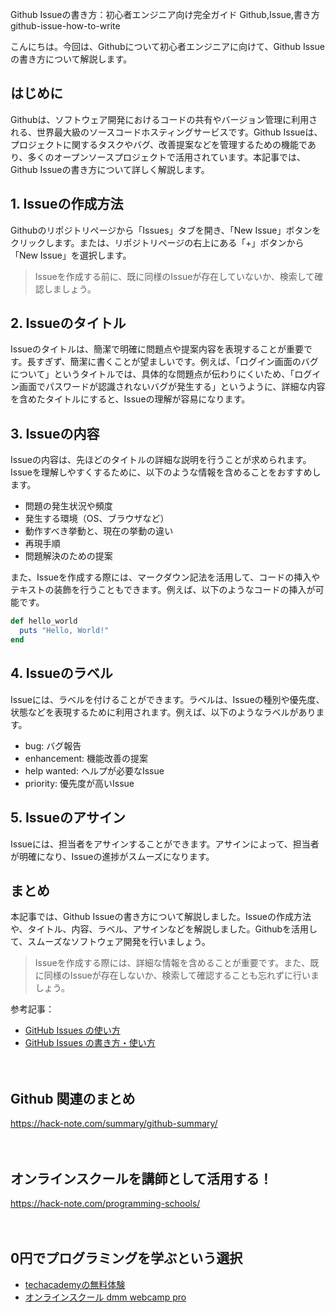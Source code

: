 Github Issueの書き方：初心者エンジニア向け完全ガイド
Github,Issue,書き方
github-issue-how-to-write

こんにちは。今回は、Githubについて初心者エンジニアに向けて、Github Issueの書き方について解説します。

## はじめに

Githubは、ソフトウェア開発におけるコードの共有やバージョン管理に利用される、世界最大級のソースコードホスティングサービスです。Github Issueは、プロジェクトに関するタスクやバグ、改善提案などを管理するための機能であり、多くのオープンソースプロジェクトで活用されています。本記事では、Github Issueの書き方について詳しく解説します。

## 1. Issueの作成方法

Githubのリポジトリページから「Issues」タブを開き、「New Issue」ボタンをクリックします。または、リポジトリページの右上にある「+」ボタンから「New Issue」を選択します。

>Issueを作成する前に、既に同様のIssueが存在していないか、検索して確認しましょう。

## 2. Issueのタイトル

Issueのタイトルは、簡潔で明確に問題点や提案内容を表現することが重要です。長すぎず、簡潔に書くことが望ましいです。例えば、「ログイン画面のバグについて」というタイトルでは、具体的な問題点が伝わりにくいため、「ログイン画面でパスワードが認識されないバグが発生する」というように、詳細な内容を含めたタイトルにすると、Issueの理解が容易になります。

## 3. Issueの内容

Issueの内容は、先ほどのタイトルの詳細な説明を行うことが求められます。Issueを理解しやすくするために、以下のような情報を含めることをおすすめします。

- 問題の発生状況や頻度
- 発生する環境（OS、ブラウザなど）
- 動作すべき挙動と、現在の挙動の違い
- 再現手順
- 問題解決のための提案

また、Issueを作成する際には、マークダウン記法を活用して、コードの挿入やテキストの装飾を行うこともできます。例えば、以下のようなコードの挿入が可能です。

```ruby
def hello_world
  puts "Hello, World!"
end
```

## 4. Issueのラベル

Issueには、ラベルを付けることができます。ラベルは、Issueの種別や優先度、状態などを表現するために利用されます。例えば、以下のようなラベルがあります。

- bug: バグ報告
- enhancement: 機能改善の提案
- help wanted: ヘルプが必要なIssue
- priority: 優先度が高いIssue

## 5. Issueのアサイン

Issueには、担当者をアサインすることができます。アサインによって、担当者が明確になり、Issueの進捗がスムーズになります。

## まとめ

本記事では、Github Issueの書き方について解説しました。Issueの作成方法や、タイトル、内容、ラベル、アサインなどを解説しました。Githubを活用して、スムーズなソフトウェア開発を行いましょう。

>Issueを作成する際には、詳細な情報を含めることが重要です。また、既に同様のIssueが存在しないか、検索して確認することも忘れずに行いましょう。

参考記事：
- [GitHub Issues の使い方](https://qiita.com/tbpgr/items/4ff76ef35c4ff0ec8314)
- [GitHub Issues の書き方・使い方](https://www.sejuku.net/blog/101368)

　

## Github 関連のまとめ
https://hack-note.com/summary/github-summary/

　

## オンラインスクールを講師として活用する！
https://hack-note.com/programming-schools/

　

## 0円でプログラミングを学ぶという選択
- [techacademyの無料体験](//af.moshimo.com/af/c/click?a_id=2612475&amp;p_id=1555&amp;pc_id=2816&amp;pl_id=22706&amp;url=https%3a%2f%2ftechacademy.jp%2fhtmlcss-trial%3futm_source%3dmoshimo%26utm_medium%3daffiliate%26utm_campaign%3dtextad)
- [オンラインスクール dmm webcamp pro](//af.moshimo.com/af/c/click?a_id=2612482&amp;p_id=1363&amp;pc_id=2297&amp;pl_id=39999&amp;guid=on)


